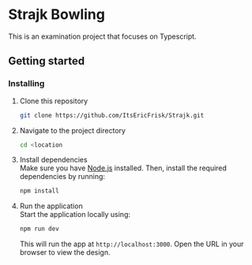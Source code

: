 # Strajk Bowling

This is an examination project that focuses on Typescript. 

## Getting started

### Installing

1. Clone this repository

   ```bash
   git clone https://github.com/ItsEricFrisk/Strajk.git
   ```

2. Navigate to the project directory

   ```bash
   cd <location
   ```

3. Install dependencies  
   Make sure you have [Node.js](https://nodejs.org/) installed. Then, install the required dependencies by running:

   ```bash
   npm install
   ```

4. Run the application  
   Start the application locally using:
   ```bash
   npm run dev
   ```
   This will run the app at `http://localhost:3000`. Open the URL in your browser to view the design.